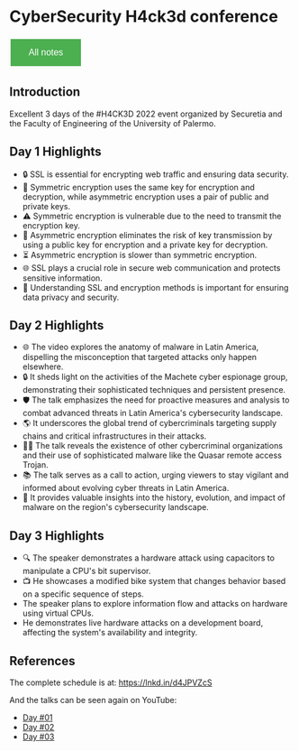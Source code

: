 # CyberSecurity H4ck3d conference

<style>
  .back-button {
    background-color: #4CAF50; /* Green */
    border: none;
    color: white;
    padding: 15px 32px;
    text-align: center;
    text-decoration: none;
    display: inline-block;
    font-size: 16px;
    margin: 4px 2px;
    cursor: pointer;
  }
</style>

<button class="back-button" onclick="window.location.href='https://matiaspakua.github.io/tech.notes.io'">All notes</button>

## Introduction

Excellent 3 days of the #H4CK3D 2022 event organized by Securetia and the Faculty of Engineering of the University of Palermo.

## Day 1 Highlights
  
 - 🔒 SSL is essential for encrypting web traffic and ensuring data security.
 - 🔑 Symmetric encryption uses the same key for encryption and decryption, while asymmetric encryption uses a pair of public and private keys.
 - ⚠️ Symmetric encryption is vulnerable due to the need to transmit the encryption key.
 - 🚀 Asymmetric encryption eliminates the risk of key transmission by using a public key for encryption and a private key for decryption.
 - ⏳ Asymmetric encryption is slower than symmetric encryption.
 - 🌐 SSL plays a crucial role in secure web communication and protects sensitive information.
 - 📝 Understanding SSL and encryption methods is important for ensuring data privacy and security. 

## Day 2 Highlights


 - 🌐 The video explores the anatomy of malware in Latin America, dispelling the misconception that targeted attacks only happen elsewhere.
 - 🔒 It sheds light on the activities of the Machete cyber espionage group, demonstrating their sophisticated techniques and persistent presence.
 - 🛡️ The talk emphasizes the need for proactive measures and analysis to combat advanced threats in Latin America's cybersecurity landscape.
 - 🌎 It underscores the global trend of cybercriminals targeting supply chains and critical infrastructures in their attacks.
 - 🕵️‍♂️ The talk reveals the existence of other cybercriminal organizations and their use of sophisticated malware like the Quasar remote access Trojan.
 - 📚 The talk serves as a call to action, urging viewers to stay vigilant and informed about evolving cyber threats in Latin America.
 - 🚀 It provides valuable insights into the history, evolution, and impact of malware on the region's cybersecurity landscape.

## Day 3 Highlights

- 🔍 The speaker demonstrates a hardware attack using capacitors to manipulate a CPU's bit supervisor.
- 📺 He showcases a modified bike system that changes behavior based on a specific sequence of steps.
- The speaker plans to explore information flow and attacks on hardware using virtual CPUs.
- He demonstrates live hardware attacks on a development board, affecting the system's availability and integrity. 
## References
The complete schedule is at: https://lnkd.in/d4JPVZcS

And the talks can be seen again on YouTube:
- [Day #01](https://lnkd.in/dn3J_Rxj)
- [Day #02](https://lnkd.in/dwwK55Rm)
- [Day #03](https://lnkd.in/dtXTGXn6)